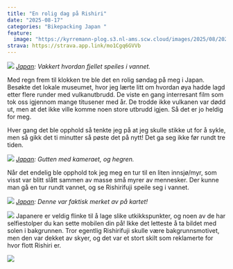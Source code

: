 ```yaml
---
title: "En rolig dag på Rishiri"
date: "2025-08-17"
categories: "Bikepacking Japan "
feature:
  image: "https://kyrremann-plog.s3.nl-ams.scw.cloud/images/2025/08/20250817_153624.jpg"
strava: https://strava.app.link/mo1Cgq6GVVb
---
```



![](https://kyrremann-plog.s3.nl-ams.scw.cloud/images/2025/08/20250817_153624.jpg)
*[Japan](https://www.google.com/maps/place/45.2277184,141.2461567997222): Vakkert hvordan fjellet speiles i vannet.*

Med regn frem til klokken tre ble det en rolig søndag på meg i Japan. Besøkte det lokale museumet, hvor jeg lærte litt om hvordan øya hadde lagd etter flere runder med vulkanutbrudd. De viste en gang interresant film som tok oss igjennom mange titusener med år. De trodde ikke vulkanen var dødd ut, men at det ikke ville komme noen store utbrudd igjen. Så det er jo heldig for meg.

Hver gang det ble opphold så tenkte jeg på at jeg skulle stikke ut for å sykle, men så gikk det ti minutter så pøste det på nytt! Det ga seg ikke før rundt tre tiden. 


![](https://kyrremann-plog.s3.nl-ams.scw.cloud/images/2025/08/20250817_154541.jpg)
*[Japan](https://www.google.com/maps/place/45.2256512,141.2462975997222): Gutten med kameraet, og hegren.*

Når det endelig ble opphold tok jeg meg en tur til en liten innsjø/myr, som visst var blitt slått sammen av masse små myrer av mennesker. Der kunne man gå en tur rundt vannet, og se Rishirifuji speile seg i vannet. 


![](https://kyrremann-plog.s3.nl-ams.scw.cloud/images/2025/08/20250817_163833.jpg)
*[Japan](https://www.google.com/maps/place/45.154864,141.32798719972223): Denne var faktisk merket av på kartet!*


![](https://kyrremann-plog.s3.nl-ams.scw.cloud/images/2025/08/20250817_172941.jpg)
Japanere er veldig flinke til å lage slike utkikkspunkter, og noen av de har selfiestolper du kan sette mobilen din på! Ikke det letteste å ta bildet med solen i bakgrunnen. Tror egentlig Rishirifuji skulle være bakgrunnsmotivet, men den var dekket av skyer, og det var et stort skilt som reklamerte for hvor flott Rishiri er. 


![](https://kyrremann-plog.s3.nl-ams.scw.cloud/images/2025/08/20250817_173314.jpg)
